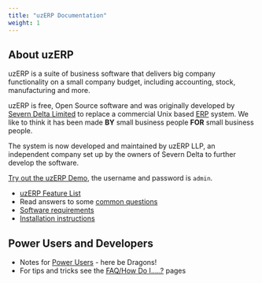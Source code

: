 ```yaml
---
title: "uzERP Documentation"
weight: 1
---
```


## About uzERP

uzERP is a suite of business software that delivers big company functionality on a small company budget, including accounting, stock, manufacturing and more.

uzERP is free, Open Source software and was originally developed by [Severn Delta Limited](http://www.severndelta.co.uk) to replace a commercial Unix based [ERP](http://en.wikipedia.org/wiki/Enterprise_resource_planning) system. We like to think it has been made **BY** small business people **FOR** small business people.

The system is now developed and maintained by uzERP LLP, an independent company set up by the owners of Severn Delta to further develop the software.

[Try out the uzERP Demo](http://demo.uzerp.com), the username and password is `admin`.

* [uzERP Feature List](features)
* Read answers to some [common questions](faq/questions)
* [Software requirements](requirements)
* [Installation instructions](installation)

## Power Users and Developers

* Notes for [Power Users](faq/power-user) - here be Dragons!
* For tips and tricks see the [FAQ/How Do I.....?](faq) pages
